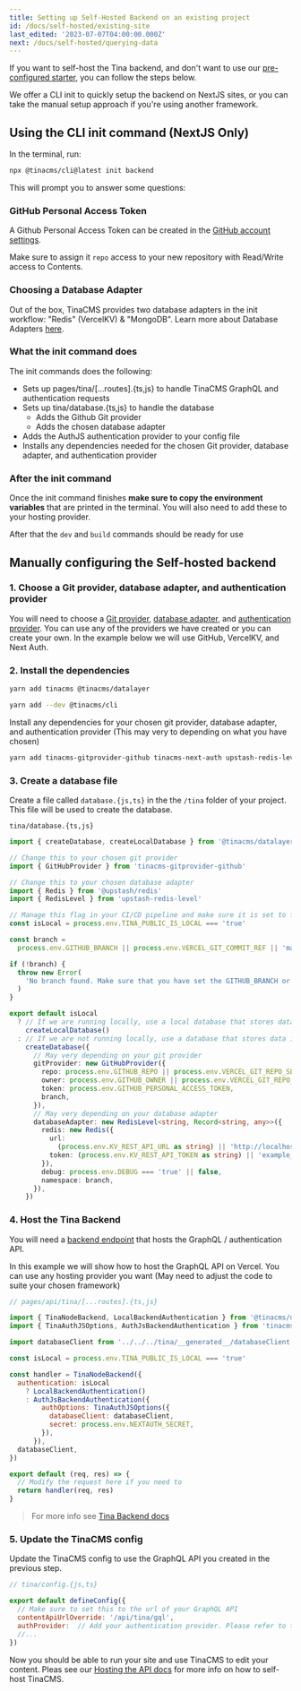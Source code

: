 ```yaml
---
title: Setting up Self-Hosted Backend on an existing project
id: /docs/self-hosted/existing-site
last_edited: '2023-07-07T04:00:00.000Z'
next: /docs/self-hosted/querying-data
---
```


If you want to self-host the Tina backend, and don't want to use our [pre-configured starter](/docs/self-hosted/starters/nextjs-vercel/), you can follow the steps below.

We offer a CLI init to quickly setup the backend on NextJS sites, or you can take the manual setup approach if you're using another framework.

## Using the CLI init command (NextJS Only)

<!-- TODO: Add demo short video of using the init command -->

In the terminal, run:

```bash
npx @tinacms/cli@latest init backend
```

This will prompt you to answer some questions:

### GitHub Personal Access Token

A Github Personal Access Token can be created in the [GitHub account settings](https://github.com/settings/personal-access-tokens/new).

Make sure to assign it `repo` access to your new repository with Read/Write access to Contents.

### Choosing a Database Adapter

Out of the box, TinaCMS provides two database adapters in the init workflow: "Redis" (VercelKV) & "MongoDB". Learn more about Database Adapters [here](/docs/reference/self-hosted/database-adapter/overview/).

### What the init command does

The init commands does the following:

- Sets up pages/tina/[...routes].{ts,js} to handle TinaCMS GraphQL and authentication requests
- Sets up tina/database.{ts,js} to handle the database
  - Adds the Github Git provider
  - Adds the chosen database adapter
- Adds the AuthJS authentication provider to your config file
- Installs any dependencies needed for the chosen Git provider, database adapter, and authentication provider

### After the init command

Once the init command finishes **make sure to copy the environment variables** that are printed in the terminal. You will also need to add these to your hosting provider.

After that the `dev` and `build` commands should be ready for use

## Manually configuring the Self-hosted backend

### 1. Choose a Git provider, database adapter, and authentication provider

You will need to choose a [Git provider](/docs/reference/self-hosted/git-provider/overview/), [database adapter](/docs/reference/self-hosted/database-adapter/overview/), and [authentication provider](/docs/reference/self-hosted/authentication-provider/overview/). You can use any of the providers we have created or you can create your own. In the example below we will use GitHub, VercelKV, and Next Auth.

### 2. Install the dependencies

```bash
yarn add tinacms @tinacms/datalayer
```

```bash
yarn add --dev @tinacms/cli
```

Install any dependencies for your chosen git provider, database adapter, and authentication provider (This may very to depending on what you have chosen)

```bash
yarn add tinacms-gitprovider-github tinacms-next-auth upstash-redis-level @upstash/redis
```

### 3. Create a database file

Create a file called `database.{js,ts}` in the the `/tina` folder of your project. This file will be used to create the database.

`tina/database.{ts,js}`

```ts
import { createDatabase, createLocalDatabase } from '@tinacms/datalayer'

// Change this to your chosen git provider
import { GitHubProvider } from 'tinacms-gitprovider-github'

// Change this to your chosen database adapter
import { Redis } from '@upstash/redis'
import { RedisLevel } from 'upstash-redis-level'

// Manage this flag in your CI/CD pipeline and make sure it is set to false in production
const isLocal = process.env.TINA_PUBLIC_IS_LOCAL === 'true'

const branch =
  process.env.GITHUB_BRANCH || process.env.VERCEL_GIT_COMMIT_REF || 'main'

if (!branch) {
  throw new Error(
    'No branch found. Make sure that you have set the GITHUB_BRANCH or process.env.VERCEL_GIT_COMMIT_REF environment variable.'
  )
}

export default isLocal
  ? // If we are running locally, use a local database that stores data in memory and writes to the locac filesystem on save
    createLocalDatabase()
  : // If we are not running locally, use a database that stores data in redis and Saves data to github
    createDatabase({
      // May very depending on your git provider
      gitProvider: new GitHubProvider({
        repo: process.env.GITHUB_REPO || process.env.VERCEL_GIT_REPO_SLUG,
        owner: process.env.GITHUB_OWNER || process.env.VERCEL_GIT_REPO_OWNER,
        token: process.env.GITHUB_PERSONAL_ACCESS_TOKEN,
        branch,
      }),
      // May very depending on your database adapter
      databaseAdapter: new RedisLevel<string, Record<string, any>>({
        redis: new Redis({
          url:
            (process.env.KV_REST_API_URL as string) || 'http://localhost:8079',
          token: (process.env.KV_REST_API_TOKEN as string) || 'example_token',
        }),
        debug: process.env.DEBUG === 'true' || false,
        namespace: branch,
      }),
    })
```

### 4. Host the Tina Backend

You will need a [backend endpoint](/docs/self-hosted/graphql-endpoint/overview) that hosts the GraphQL / authentication API.

In this example we will show how to host the GraphQL API on Vercel. You can use any hosting provider you want (May need to adjust the code to suite your chosen framework)

```js
// pages/api/tina/[...routes].{ts,js}

import { TinaNodeBackend, LocalBackendAuthentication } from '@tinacms/datalayer'
import { TinaAuthJSOptions, AuthJsBackendAuthentication } from 'tinacms-authjs'

import databaseClient from '../../../tina/__generated__/databaseClient'

const isLocal = process.env.TINA_PUBLIC_IS_LOCAL === 'true'

const handler = TinaNodeBackend({
  authentication: isLocal
    ? LocalBackendAuthentication()
    : AuthJsBackendAuthentication({
        authOptions: TinaAuthJSOptions({
          databaseClient: databaseClient,
          secret: process.env.NEXTAUTH_SECRET,
        }),
      }),
  databaseClient,
})

export default (req, res) => {
  // Modify the request here if you need to
  return handler(req, res)
}
```

> For more info see [Tina Backend docs](/docs/self-hosted/graphql-endpoint/overview)

### 5. Update the TinaCMS config

Update the TinaCMS config to use the GraphQL API you created in the previous step.

```js
// tina/config.{js,ts}

export default defineConfig({
  // Make sure to set this to the url of your GraphQL API
  contentApiUrlOverride: '/api/tina/gql',
  authProvider:  // Add your authentication provider. Please refer to the docs for your chosen authentication provider.
  //...
})
```

Now you should be able to run your site and use TinaCMS to edit your content. Pleas see our [Hosting the API docs](/docs/self-hosted/graphql-endpoint/overview/) for more info on how to self-host TinaCMS.

